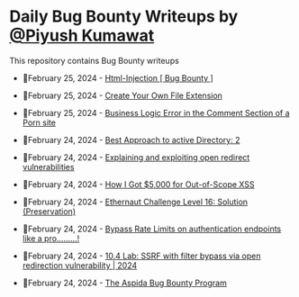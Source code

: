 # Daily Bug Bounty Writeups by [@Piyush Kumawat](https://twitter.com/piyush_supiy) 
This repository contains Bug Bounty writeups

<!-- BLOG-POST-LIST:START -->
 - 💯February 25, 2024 - [Html-Injection [ Bug Bounty ]](https://medium.com/@rhashibur75/html-injection-bug-bounty-a41f87217118?source=rss------bug_bounty-5) 

 - 💯February 25, 2024 - [Create Your Own File Extension](https://medium.com/@paritoshblogs/create-your-own-file-extension-fa484c677590?source=rss------bug_bounty-5) 

 - 💯February 25, 2024 - [Business Logic Error in the Comment Section of a Porn site](https://medium.com/@vflexo/business-logic-error-in-the-comment-section-of-a-porn-site-42643f66dfee?source=rss------bug_bounty-5) 

 - 💯February 24, 2024 - [Best Approach to active Directory: 2](https://medium.com/@anekantsinghai/best-approach-to-active-directory-2-b32a8bb2be7e?source=rss------bug_bounty-5) 

 - 💯February 24, 2024 - [Explaining and exploiting open redirect vulnerabilities](https://medium.com/@R00tendo/explaining-and-exploiting-open-redirect-vulnerabilities-67dd825e2c49?source=rss------bug_bounty-5) 

 - 💯February 24, 2024 - [How I Got $5,000 for Out-of-Scope XSS](https://7odamoo.medium.com/how-i-got-5-000-for-out-of-scope-xss-f96938a8c561?source=rss------bug_bounty-5) 

 - 💯February 24, 2024 - [Ethernaut Challenge Level 16: Solution &lpar;Preservation&rpar;](https://shubhamnagar1.medium.com/ethernaut-challenge-level-16-solution-preservation-4403230b469c?source=rss------bug_bounty-5) 

 - 💯February 24, 2024 - [Bypass Rate Limits on authentication endpoints like a pro………!](https://medium.com/@a13h1/bypass-rate-limits-on-authentication-endpoints-like-a-pro-2054460a43c0?source=rss------bug_bounty-5) 

 - 💯February 24, 2024 - [10.4 Lab: SSRF with filter bypass via open redirection vulnerability | 2024](https://cyberw1ng.medium.com/10-4-lab-ssrf-with-filter-bypass-via-open-redirection-vulnerability-2024-fa36d8f10968?source=rss------bug_bounty-5) 

 - 💯February 24, 2024 - [The Aspida Bug Bounty Program](https://medium.com/@aspidabd/the-aspida-bug-bounty-program-84e4495955c1?source=rss------bug_bounty-5) 
<!-- BLOG-POST-LIST:END -->
